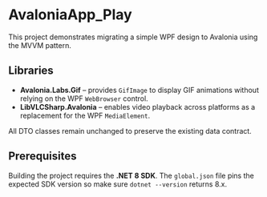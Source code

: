# AvaloniaApp_Play

This project demonstrates migrating a simple WPF design to Avalonia using the MVVM pattern.

## Libraries

- **Avalonia.Labs.Gif** – provides `GifImage` to display GIF animations without relying on the WPF `WebBrowser` control.
- **LibVLCSharp.Avalonia** – enables video playback across platforms as a replacement for the WPF `MediaElement`.

All DTO classes remain unchanged to preserve the existing data contract.

## Prerequisites

Building the project requires the **.NET 8 SDK**. The `global.json` file pins
the expected SDK version so make sure `dotnet --version` returns 8.x.
